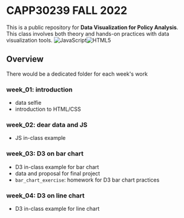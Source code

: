 # CAPP30239 FALL 2022
This is a public repository for **Data Visualization for Policy Analysis**. \
This class involves both theory and hands-on practices with data visualization tools. ![JavaScript](https://img.shields.io/badge/javascript-%23323330.svg?style=for-the-badge&logo=javascript&logoColor=%23F7DF1E)![HTML5](https://img.shields.io/badge/html5-%23E34F26.svg?style=for-the-badge&logo=html5&logoColor=white)
## Overview
There would be a dedicated folder for each week's work  
### week_01: introduction
  - data selfie
  - introduction to HTML/CSS  
### week_02: dear data and JS
  - JS in-class example  
### week_03: D3 on bar chart
  - D3 in-class example for bar chart  
  - data and proposal for final project  
  - `bar_chart_exercise`: homework for D3 bar chart practices  
### week_04: D3 on line chart
  - D3 in-class example for line chart
